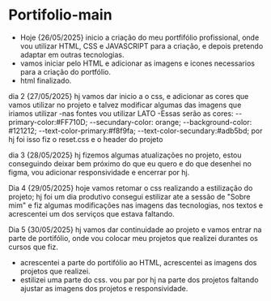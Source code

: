 # Portifolio-main

- Hoje {26/05/2025} inicio a criação do meu portfifólio profissional, onde vou utilizar HTML, CSS e JAVASCRIPT para a criação, e depois pretendo adaptar em outras tecnologias.
- vamos iniciar pelo HTML e adicionar as imagens e icones necessarios para a criação do portfólio.
- html finalizado.

dia 2 {27/05/2025} hj vamos dar inicio a o css, e adicionar as cores que vamos utilizar no projeto e talvez modificar algumas das imagens que iriamos utilizar
-nas fontes vou utilizar LATO
-Essas serão as cores: 
    --primary-color:#FF710D;
    --secundary-color: orange;
    --background-color: #121212;
    --text-color-primary:#f8f9fa;
    --text-color-secundary:#adb5bd;
por hj foi isso fiz o reset.css e o header do projeto

dia 3 {28/05/2025} hj fizemos algumas atualizações no projeto, estou conseguindo deixar bem próximo do que eu quero e do que desenhei no figma, vou adicionar responsividade e encerrar por hj.

Dia 4 {29/05/2025} hoje vamos retomar o css realizando a estilização do projeto;
hj foi um dia produtivo consegui estilizar ate a sessão de "Sobre mim" e fiz algumas modificações nas imagens das tecnologias, nos textos e acrescentei um dos serviços que estava faltando.

Dia 5 {30/05/2025} hj vamos dar continuidade ao projeto e vamos entrar na parte de portifólio, onde vou colocar meu projetos que realizei durantes os cursos que fiz.
- acrescentei a parte do portifólio ao HTML, acrescentei as imagens dos projetos que realizei.
- estilizei uma parte do css. vou par por hj na parte dos projetos faltando ajustar as imagens dos projetos e responsividade.